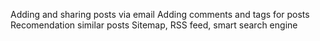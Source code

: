 Adding and sharing posts via email
Adding comments and tags for posts
Recomendation similar posts
Sitemap, RSS feed, smart search engine
